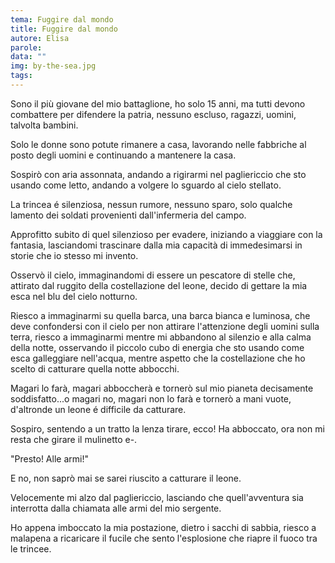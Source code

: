 ```yaml
---
tema: Fuggire dal mondo
title: Fuggire dal mondo
autore: Elisa
parole: 
data: ""
img: by-the-sea.jpg
tags: 
---
```

Sono il più giovane del mio battaglione, ho solo 15 anni, ma tutti devono combattere per difendere la patria, nessuno escluso, ragazzi, uomini, talvolta bambini.

Solo le donne sono potute rimanere a casa, lavorando nelle fabbriche al posto degli uomini e continuando a mantenere la casa.

Sospirò con aria assonnata, andando a rigirarmi nel pagliericcio che sto usando come letto, andando a volgere lo sguardo al cielo stellato.

La trincea é silenziosa, nessun rumore, nessuno sparo, solo qualche lamento dei soldati provenienti dall'infermeria del campo.

Approfitto subito di quel silenzioso per evadere, iniziando a viaggiare con la fantasia, lasciandomi trascinare dalla mia capacità di immedesimarsi in storie che io stesso mi invento.

Osservò il cielo, immaginandomi di essere un pescatore di stelle che, attirato dal ruggito della costellazione del leone, decido di gettare la mia esca nel blu del cielo notturno.

Riesco a immaginarmi su quella barca, una barca bianca e luminosa, che deve confondersi con il cielo per non attirare l'attenzione degli uomini sulla terra, riesco a immaginarmi mentre mi abbandono al silenzio e alla calma della notte, osservando il piccolo cubo di energia che sto usando come esca galleggiare nell'acqua, mentre aspetto che la costellazione che ho scelto di catturare quella notte abbocchi.

Magari lo farà, magari abboccherà e tornerò sul mio pianeta decisamente soddisfatto...o magari no, magari non lo farà e tornerò a mani vuote, d'altronde un leone é difficile da catturare.

Sospiro, sentendo a un tratto la lenza tirare, ecco! Ha abboccato, ora non mi resta che girare il mulinetto e-.

"Presto! Alle armi!"

E no, non saprò mai se sarei riuscito a catturare il leone.

Velocemente mi alzo dal pagliericcio, lasciando che quell'avventura sia interrotta dalla chiamata alle armi del mio sergente.

Ho appena imboccato la mia postazione, dietro i sacchi di sabbia, riesco a malapena a ricaricare il fucile che sento l'esplosione che riapre il fuoco tra le trincee.

